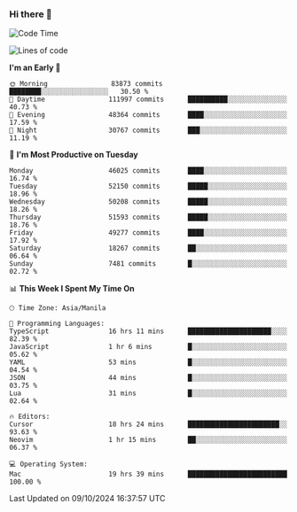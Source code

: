 ### Hi there 👋

<!--START_SECTION:waka-->
![Code Time](http://img.shields.io/badge/Code%20Time-5%2C631%20hrs%2012%20mins-blue)

![Lines of code](https://img.shields.io/badge/From%20Hello%20World%20I%27ve%20Written-118.7%20million%20lines%20of%20code-blue)

**I'm an Early 🐤** 

```text
🌞 Morning                83873 commits       ████████░░░░░░░░░░░░░░░░░   30.50 % 
🌆 Daytime                111997 commits      ██████████░░░░░░░░░░░░░░░   40.73 % 
🌃 Evening                48364 commits       ████░░░░░░░░░░░░░░░░░░░░░   17.59 % 
🌙 Night                  30767 commits       ███░░░░░░░░░░░░░░░░░░░░░░   11.19 % 
```
📅 **I'm Most Productive on Tuesday** 

```text
Monday                   46025 commits       ████░░░░░░░░░░░░░░░░░░░░░   16.74 % 
Tuesday                  52150 commits       █████░░░░░░░░░░░░░░░░░░░░   18.96 % 
Wednesday                50208 commits       █████░░░░░░░░░░░░░░░░░░░░   18.26 % 
Thursday                 51593 commits       █████░░░░░░░░░░░░░░░░░░░░   18.76 % 
Friday                   49277 commits       ████░░░░░░░░░░░░░░░░░░░░░   17.92 % 
Saturday                 18267 commits       ██░░░░░░░░░░░░░░░░░░░░░░░   06.64 % 
Sunday                   7481 commits        █░░░░░░░░░░░░░░░░░░░░░░░░   02.72 % 
```


📊 **This Week I Spent My Time On** 

```text
🕑︎ Time Zone: Asia/Manila

💬 Programming Languages: 
TypeScript               16 hrs 11 mins      █████████████████████░░░░   82.39 % 
JavaScript               1 hr 6 mins         █░░░░░░░░░░░░░░░░░░░░░░░░   05.62 % 
YAML                     53 mins             █░░░░░░░░░░░░░░░░░░░░░░░░   04.54 % 
JSON                     44 mins             █░░░░░░░░░░░░░░░░░░░░░░░░   03.75 % 
Lua                      31 mins             █░░░░░░░░░░░░░░░░░░░░░░░░   02.64 % 

🔥 Editors: 
Cursor                   18 hrs 24 mins      ███████████████████████░░   93.63 % 
Neovim                   1 hr 15 mins        ██░░░░░░░░░░░░░░░░░░░░░░░   06.37 % 

💻 Operating System: 
Mac                      19 hrs 39 mins      █████████████████████████   100.00 % 
```


 Last Updated on 09/10/2024 16:37:57 UTC
<!--END_SECTION:waka-->


<!--
**rad182/rad182** is a ✨ _special_ ✨ repository because its `README.md` (this file) appears on your GitHub profile.

Here are some ideas to get you started:

- 🔭 I’m currently working on ...
- 🌱 I’m currently learning ...
- 👯 I’m looking to collaborate on ...
- 🤔 I’m looking for help with ...
- 💬 Ask me about ...
- 📫 How to reach me: ...
- 😄 Pronouns: ...
- ⚡ Fun fact: ...
-->
